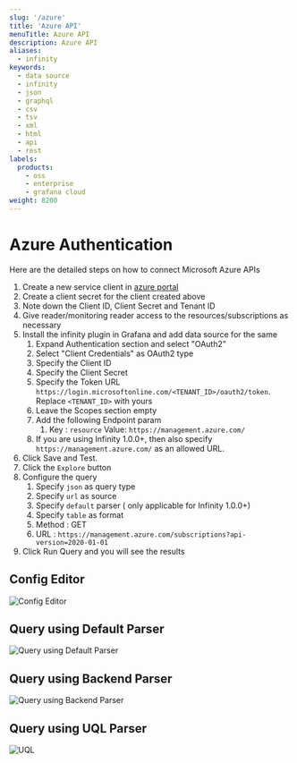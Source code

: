```yaml
---
slug: '/azure'
title: 'Azure API'
menuTitle: Azure API
description: Azure API
aliases:
  - infinity
keywords:
  - data source
  - infinity
  - json
  - graphql
  - csv
  - tsv
  - xml
  - html
  - api
  - rest
labels:
  products:
    - oss
    - enterprise
    - grafana cloud
weight: 8200
---
```


# Azure Authentication

Here are the detailed steps on how to connect Microsoft Azure APIs

1. Create a new service client in [azure portal](https://portal.azure.com/#view/Microsoft_AAD_IAM/ActiveDirectoryMenuBlade/~/RegisteredApps)
2. Create a client secret for the client created above
3. Note down the Client ID, Client Secret and Tenant ID
4. Give reader/monitoring reader access to the resources/subscriptions as necessary
5. Install the infinity plugin in Grafana and add data source for the same
   1. Expand Authentication section and select "OAuth2"
   2. Select "Client Credentials" as OAuth2 type
   3. Specify the Client ID
   4. Specify the Client Secret
   5. Specify the Token URL `https://login.microsoftonline.com/<TENANT_ID>/oauth2/token`. Replace `<TENANT_ID>` with yours
   6. Leave the Scopes section empty
   7. Add the following Endpoint param
      1. Key : `resource` Value: `https://management.azure.com/`
   8. If you are using Infinity 1.0.0+, then also specify `https://management.azure.com/` as an allowed URL.
6. Click Save and Test.
7. Click the `Explore` button
8. Configure the query
   1. Specify `json` as query type
   2. Specify `url` as source
   3. Specify `default` parser ( only applicable for Infinity 1.0.0+)
   4. Specify `table` as format
   5. Method : GET
   6. URL : `https://management.azure.com/subscriptions?api-version=2020-01-01`
9. Click Run Query and you will see the results

## Config Editor

![Config Editor](https://user-images.githubusercontent.com/153843/190214740-c8b548f9-ef64-4399-941f-41df5f631fdc.png)

## Query using Default Parser

![Query using Default Parser](https://user-images.githubusercontent.com/153843/190215987-d21424dd-f12e-4ea3-be79-f2959e960dc0.png)

## Query using Backend Parser

![Query using Backend Parser](https://user-images.githubusercontent.com/153843/190216309-12a8f8f7-3a9d-4b90-bc48-0919b0a94e72.png)

## Query using UQL Parser

![UQL](https://user-images.githubusercontent.com/153843/190216710-d39d779c-d984-4fe8-b450-f55ebfcd6496.png)
